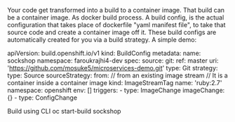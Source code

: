 Your code get transformed into a build to a container image.
That build can be a container image.
As docker build process.
A build config, is the actual configuration that takes place of dockerfile "yaml manifest file", to take that source code and create a container image off it.
These build configs are automatically created for you via a build strategy.
A simple demo:

apiVersion: build.openshift.io/v1
kind: BuildConfig
metadata:
  name: sockshop
  namespace: faroukrajhi4-dev
spec:
  source:
    git:
      ref: master
      uri: 'https://github.com/mosuke5/microservices-demo.git'
    type: Git
  strategy:
    type: Source
    sourceStrategy:
      from:
      // from an existing image stream
      // It is a container inside a container image
        kind: ImageStreamTag
        name: 'ruby:2.7'
        namespace: openshift
      env: []
  triggers:
    - type: ImageChange
      imageChange: {}
    - type: ConfigChange

Build using CLI
oc start-build sockshop